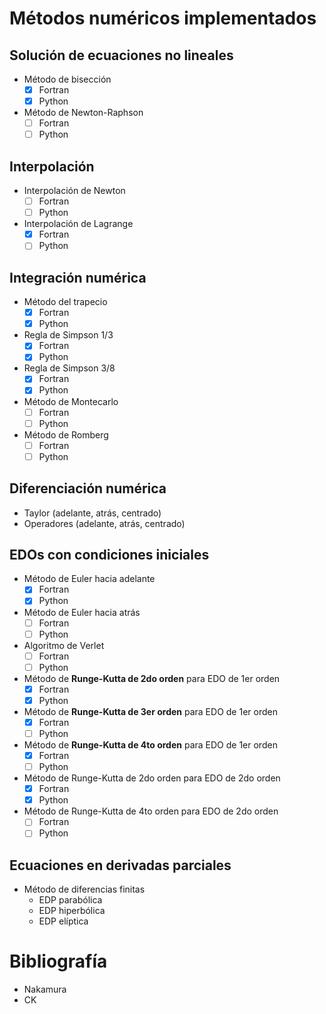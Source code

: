 # Métodos numéricos implementados

## Solución de ecuaciones no lineales

- Método de bisección
    - [x]  Fortran
    - [x]  Python
- Método de Newton-Raphson
    - [ ]  Fortran
    - [ ]  Python

## Interpolación

- Interpolación de Newton
    - [ ]  Fortran
    - [ ]  Python
- Interpolación de Lagrange
    - [x]  Fortran
    - [ ]  Python

## Integración numérica

- Método del trapecio
    - [x]  Fortran
    - [x]  Python
- Regla de Simpson 1/3
    - [x]  Fortran
    - [x]  Python
- Regla de Simpson 3/8
    - [x]  Fortran
    - [x]  Python
- Método de Montecarlo
    - [ ]  Fortran
    - [ ]  Python
- Método de Romberg
    - [ ]  Fortran
    - [ ]  Python

## Diferenciación numérica

- Taylor (adelante, atrás, centrado)
- Operadores (adelante, atrás, centrado)

## EDOs con condiciones iniciales

- Método de Euler hacia adelante
    - [x]  Fortran
    - [x]  Python
- Método de Euler hacia atrás
    - [ ]  Fortran
    - [ ]  Python
- Algoritmo de Verlet
    - [ ]  Fortran
    - [ ]  Python
- Método de **Runge-Kutta de 2do orden** para EDO de 1er orden
    - [x]  Fortran
    - [x]  Python
- Método de **Runge-Kutta de 3er orden** para EDO de 1er orden
    - [x]  Fortran
    - [ ]  Python
- Método de **Runge-Kutta de 4to orden** para EDO de 1er orden
    - [x]  Fortran
    - [ ]  Python
- Método de Runge-Kutta de 2do orden para EDO de 2do orden
    - [x]  Fortran
    - [x]  Python
- Método de Runge-Kutta de 4to orden para EDO de 2do orden
    - [ ]  Fortran
    - [ ]  Python

## Ecuaciones en derivadas parciales

- Método de diferencias finitas
    - EDP parabólica
    - EDP hiperbólica
    - EDP elíptica

# Bibliografía

- Nakamura
- CK